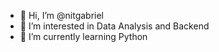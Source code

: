 - 👋 Hi, I’m @nitgabriel
- 👀 I’m interested in Data Analysis and Backend
- 🌱 I’m currently learning Python
